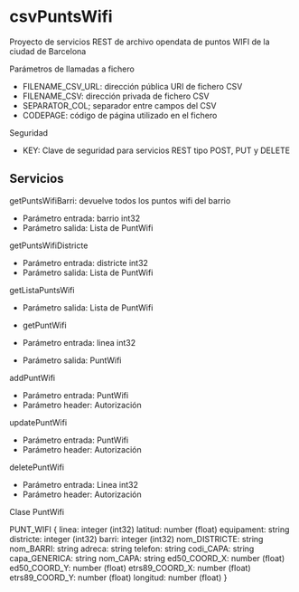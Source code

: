 csvPuntsWifi
===========

Proyecto de servicios REST de archivo opendata de puntos WIFI de la ciudad de Barcelona

Parámetros de llamadas a fichero

* FILENAME_CSV_URL: dirección pública URI de fichero CSV
* FILENAME_CSV: dirección privada de fichero CSV
* SEPARATOR_COL; separador entre campos del CSV
* CODEPAGE: código de página utilizado en el fichero

Seguridad

* KEY: Clave de seguridad para servicios REST tipo POST, PUT y DELETE

Servicios 
---------

getPuntsWifiBarri: devuelve todos los puntos wifi del barrio
* Parámetro entrada: barrio  int32  
* Parámetro salida: Lista de PuntWifi

getPuntsWifiDistricte
* Parámetro entrada: districte  int32  
* Parámetro salida: Lista de PuntWifi

getListaPuntsWifi
* Parámetro salida: Lista de PuntWifi

* getPuntWifi
* Parámetro entrada: linea  int32  
* Parámetro salida: PuntWifi


addPuntWifi
* Parámetro entrada: PuntWifi
* Parámetro header: Autorización

updatePuntWifi
* Parámetro entrada: PuntWifi
* Parámetro header: Autorización

deletePuntWifi
* Parámetro entrada: Linea int32 
* Parámetro header: Autorización

Clase PuntWifi

PUNT_WIFI
 {
linea:	integer (int32)
latitud: number (float)
equipament: string
districte: integer (int32)
barri:	 integer (int32)
nom_DISTRICTE: string
nom_BARRI: string
adreca:	 string
telefon: string
codi_CAPA: string
capa_GENERICA:	 string
nom_CAPA: string
ed50_COORD_X:	 number (float)
ed50_COORD_Y:	 number (float)
etrs89_COORD_X:	 number (float)
etrs89_COORD_Y:	 number (float)
longitud:	 number (float)
}